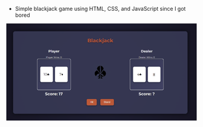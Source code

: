 - Simple blackjack game using HTML, CSS, and JavaScript since I got bored

![example](images/example.png)
